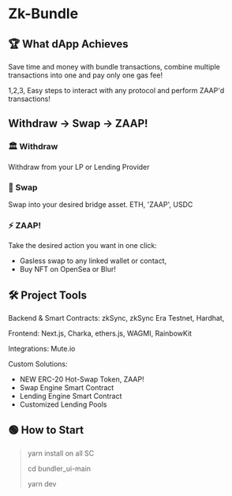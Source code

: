 # Zk-Bundle

## 🏆 What dApp Achieves

Save time and money with bundle transactions, combine multiple transactions into one and pay only one gas fee!

1,2,3, Easy steps to interact with any protocol and perform ZAAP'd transactions!

## Withdraw -> Swap -> ZAAP!

### 🏛️ Withdraw

Withdraw from your LP or Lending Provider

### 🔀 Swap

Swap into your desired bridge asset. ETH, 'ZAAP', USDC

### ⚡ ZAAP! 

Take the desired action you want in one click:
- Gasless swap to any linked wallet or contact,
- Buy NFT on OpenSea or Blur!

## 🛠️ Project Tools

Backend & Smart Contracts:
zkSync, zkSync Era Testnet, Hardhat, 

Frontend:
Next.js, Charka, ethers.js, WAGMI, RainbowKit

Integrations:
Mute.io

Custom Solutions:
- NEW ERC-20 Hot-Swap Token, ZAAP!
- Swap Engine Smart Contract
- Lending Engine Smart Contract
- Customized Lending Pools

## 🟢 How to Start

> yarn install on all SC
>
> cd bundler_ui-main
>
> yarn dev
